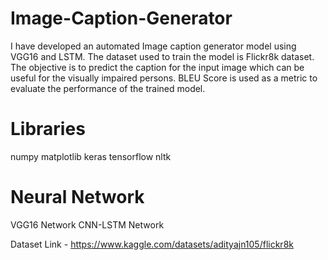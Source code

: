 # Image-Caption-Generator
I have developed an automated Image caption generator model using VGG16 and LSTM. The dataset used to train the model is Flickr8k dataset. The objective is to predict the caption for the input image which can be useful for the visually impaired persons. BLEU Score is used as a metric to evaluate the performance of the trained model.

# Libraries
numpy
matplotlib
keras
tensorflow
nltk

# Neural Network
VGG16 Network
CNN-LSTM Network

Dataset Link - https://www.kaggle.com/datasets/adityajn105/flickr8k
